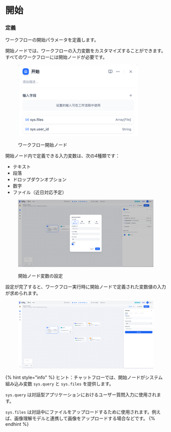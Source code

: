 # 開始

### 定義

ワークフローの開始パラメータを定義します。

開始ノードでは、ワークフローの入力変数をカスタマイズすることができます。すべてのワークフローには開始ノードが必要です。

<figure><img src="../../../.gitbook/assets/image (236).png" alt="" width="375"><figcaption><p>ワークフロー開始ノード</p></figcaption></figure>

開始ノード内で定義できる入力変数は、次の4種類です：

* テキスト
* 段落
* ドロップダウンオプション
* 数字
* ファイル（近日対応予定）

<figure><img src="../../../.gitbook/assets/output (2) (1).png" alt=""><figcaption><p>開始ノード変数の設定</p></figcaption></figure>

設定が完了すると、ワークフロー実行時に開始ノードで定義された変数値の入力が求められます。

<figure><img src="../../../.gitbook/assets/output (3) (1).png" alt=""><figcaption></figcaption></figure>

{% hint style="info" %}
ヒント：チャットフローでは、開始ノードがシステム組み込み変数 `sys.query` と `sys.files` を提供します。

`sys.query` は対話型アプリケーションにおけるユーザー質問入力に使用されます。

`sys.files` は対話中にファイルをアップロードするために使用されます。例えば、画像理解モデルと連携して画像をアップロードする場合などです。
{% endhint %}